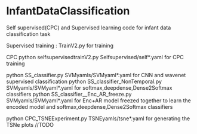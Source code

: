 # InfantDataClassification
Self supervised(CPC) and Supervised learning code for infant data classification task


Supervised training : 
 TrainV2.py  for training 
 
 
CPC
python selfsupervisedtrainV2.py Selfsupervised/self*.yaml   for CPC training 

python SS_classifier.py  SVMyamls/SVMyaml*.yaml  for CNN and wavenet supervised classification 
python SS_classifier_NonTemporal.py  SVMyamls/SVMyaml*.yaml  for softmax,deepdense,Dense2Softmax classifiers
python SS_classifier__Enc_AR_freeze.py SVMyamls/SVMyaml*.yaml  for Enc+AR model freezed together to learn the encoded model and softmax,deepdense,Dense2Softmax classifiers

python CPC_TSNEExperiment.py TSNEyamls/tsne*.yaml for generating the TSNe plots
//TODO
